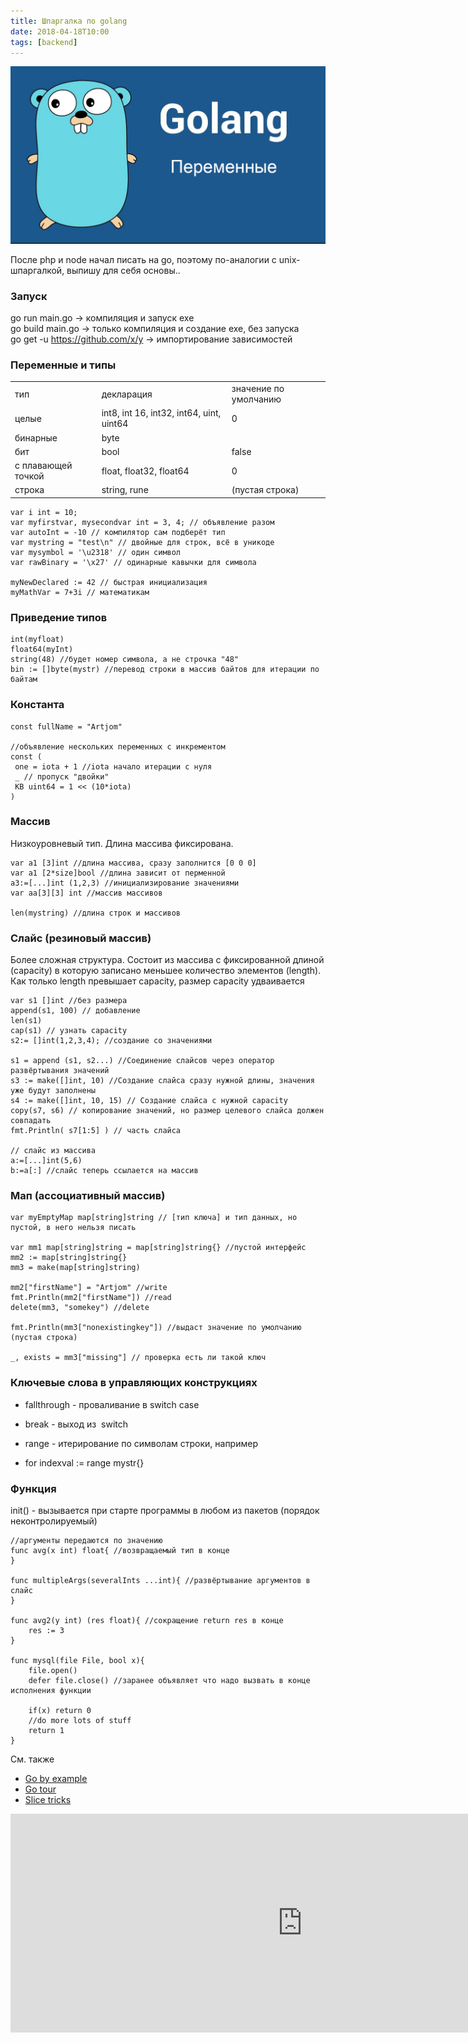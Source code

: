 ```yaml
---
title: Шпаргалка по golang
date: 2018-04-18T10:00
tags: [backend]
---
```


![](img/Pasted%20image%2020241019193324.png)

После php и node начал писать на go, поэтому по-аналогии с unix-шпаргалкой, выпишу для себя основы..

### Запуск

go run main.go → компиляция и запуск exe  
go build main.go → только компиляция и создание exe, без запуска  
go get -u https://github.com/x/y → импортирование зависимостей

### Переменные и типы
|   |   |   |
|---|---|---|
|тип|декларация|значение по умолчанию|
|целые|int8, int 16, int32, int64, uint, uint64|0||
|бинарные|byte||
|бит|bool|false||
|с плавающей точкой|float, float32, float64|0|
|строка|string, rune|(пустая строка)|

```
var i int = 10;
var myfirstvar, mysecondvar int = 3, 4; // объявление разом
var autoInt = -10 // компилятор сам подберёт тип
var mystring = "test\n" // двойные для строк, всё в уникоде
var mysymbol = '\u2318' // один символ
var rawBinary = '\x27' // одинарные кавычки для символа

myNewDeclared := 42 // быстрая инициализация
myMathVar = 7+3i // математикам
```

### Приведение типов

```
int(myfloat)
float64(myInt)
string(48) //будет номер символа, а не строчка "48"
bin := []byte(mystr) //перевод строки в массив байтов для итерации по байтам
```

### Константа

```
const fullName = "Artjom"

//объявление нескольких переменных с инкрементом
const (
 one = iota + 1 //iota начало итерации с нуля
 _ // пропуск "двойки"
 KB uint64 = 1 << (10*iota)
)
```

### Массив

Низкоуровневый тип. Длина массива фиксирована.

```
var a1 [3]int //длина массива, сразу заполнится [0 0 0]
var a1 [2*size]bool //длина зависит от перменной
a3:=[...]int (1,2,3) //инициализирование значениями
var aa[3][3] int //массив массивов

len(mystring) //длина строк и массивов
```

### Слайс (резиновый массив)

Более сложная структура. Состоит из массива с фиксированной длиной (capacity) в которую записано меньшее количество элементов (length). Как только length превышает capacity, размер capacity удваивается

```
var s1 []int //без размера
append(s1, 100) // добавление
len(s1)
cap(s1) // узнать capacity
s2:= []int(1,2,3,4); //создание со значениями

s1 = append (s1, s2...) //Соединение слайсов через оператор развёртывания значений
s3 := make([]int, 10) //Создание слайса сразу нужной длины, значения уже будут заполнены
s4 := make([]int, 10, 15) // Создание слайса с нужной capacity
copy(s7, s6) // копирование значений, но размер целевого слайса должен совпадать
fmt.Println( s7[1:5] ) // часть слайса

// слайс из массива
a:=[...]int(5,6) 
b:=a[:] //слайс теперь ссылается на массив
```

### Мап (ассоциативный массив)

```
var myEmptyMap map[string]string // [тип ключа] и тип данных, но пустой, в него нельзя писать

var mm1 map[string]string = map[string]string{} //пустой интерфейс
mm2 := map[string]string{}
mm3 = make(map[string]string)

mm2["firstName"] = "Artjom" //write
fmt.Println(mm2["firstName"]) //read
delete(mm3, "somekey") //delete

fmt.Println(mm3["nonexistingkey"]) //выдаст значение по умолчанию (пустая строка)

_, exists = mm3["missing"] // проверка есть ли такой ключ
```

### Ключевые слова в управляющих конструкциях

- fallthrough - проваливание в switch case
- break - выход из  switch
- range - итерирование по символам строки, например

- for index﻿val := range mystr{}

### Функция

init() - вызывается при старте программы в любом из пакетов (порядок неконтролируемый)

```
//аргументы передаются по значению
func avg(x int) float{ //возвращаемый тип в конце
}

func multipleArgs(severalInts ...int){ //развёртывание аргументов в слайс
}

func avg2(y int) (res float){ //сокращение return res в конце
    res := 3
}

func mysql(file File, bool x){
    file.open()
    defer file.close() //заранее объявляет что надо вызвать в конце исполнения функции
    
    if(x) return 0
    //do more lots of stuff
    return 1
}
```

См. также

- [​Go by example](https://gobyexample.com/)
- [Go tour](https://tour.golang.org/list)
- [Slice tricks](https://github.com/golang/go/wiki/SliceTricks)
<iframe width="934" height="350" src="https://www.youtube.com/embed/9Pk7xAT_aCU" title="1. Программирование на Go. Введение" frameborder="0" allow="accelerometer; autoplay; clipboard-write; encrypted-media; gyroscope; picture-in-picture; web-share" referrerpolicy="strict-origin-when-cross-origin" allowfullscreen></iframe>
